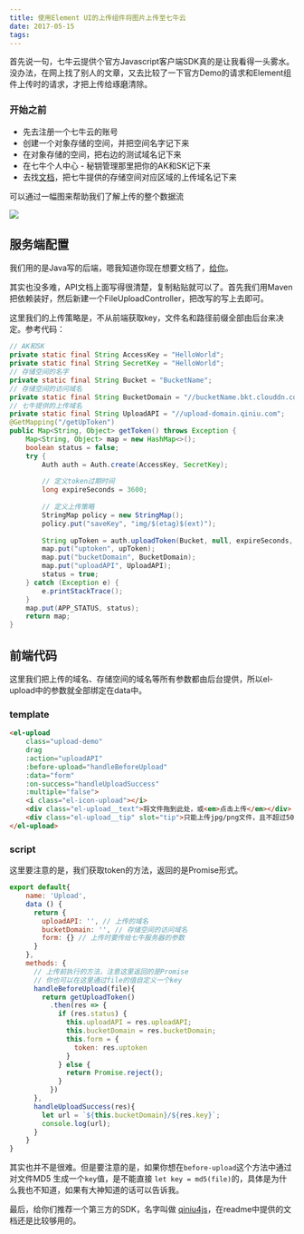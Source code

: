 ```yaml
---
title: 使用Element UI的上传组件将图片上传至七牛云
date: 2017-05-15
tags:
---
```


首先说一句，七牛云提供个官方Javascript客户端SDK真的是让我看得一头雾水。没办法，在网上找了别人的文章，又去比较了一下官方Demo的请求和Element组件上传时的请求，才把上传给琢磨清除。<!-- more -->

### 开始之前

- 先去注册一个七牛云的账号
- 创建一个对象存储的空间，并把空间名字记下来
- 在对象存储的空间，把右边的测试域名记下来
- 在七牛个人中心 - 秘钥管理那里把你的AK和SK记下来
- 去找[文档](https://developer.qiniu.com/kodo/manual/1671/region-endpoint)，把七牛提供的存储空间对应区域的上传域名记下来

可以通过一幅图来帮助我们了解上传的整个数据流

![](https://odum9helk.qnssl.com/Fmy1Y_s9I4oCPYuMGDrvYxCRv2FM)

## 服务端配置
我们用的是Java写的后端，嗯我知道你现在想要文档了，[给你](https://developer.qiniu.com/kodo/sdk/1239/java)。

其实也没多难，API文档上面写得很清楚，复制粘贴就可以了。首先我们用Maven把依赖装好，然后新建一个FileUploadController，把改写的写上去即可。

这里我们的上传策略是，不从前端获取key，文件名和路径前缀全部由后台来决定。参考代码：

```java
// AK和SK
private static final String AccessKey = "HelloWorld";
private static final String SecretKey = "HelloWorld";
// 存储空间的名字
private static final String Bucket = "BucketName";
// 存储空间的访问域名
private static final String BucketDomain = "//bucketName.bkt.clouddn.com";
// 七牛提供的上传域名
private static final String UploadAPI = "//upload-domain.qiniu.com";
@GetMapping("/getUpToken")
public Map<String, Object> getToken() throws Exception {
    Map<String, Object> map = new HashMap<>();
    boolean status = false;
    try {
        Auth auth = Auth.create(AccessKey, SecretKey);
        
        // 定义token过期时间
        long expireSeconds = 3600;
        
        // 定义上传策略
        StringMap policy = new StringMap();
        policy.put("saveKey", "img/$(etag)$(ext)");
        
        String upToken = auth.uploadToken(Bucket, null, expireSeconds, policy);
        map.put("uptoken", upToken);
        map.put("bucketDomain", BucketDomain);
        map.put("uploadAPI", UploadAPI);
        status = true;
    } catch (Exception e) {
        e.printStackTrace();
    }
    map.put(APP_STATUS, status);
    return map;
}
```

## 前端代码

这里我们把上传的域名、存储空间的域名等所有参数都由后台提供，所以el-upload中的参数就全部绑定在data中。

### template

```html
<el-upload
    class="upload-demo"
    drag
    :action="uploadAPI"
    :before-upload="handleBeforeUpload"
    :data="form"
    :on-success="handleUploadSuccess"
    :multiple="false">
    <i class="el-icon-upload"></i>
    <div class="el-upload__text">将文件拖到此处，或<em>点击上传</em></div>
    <div class="el-upload__tip" slot="tip">只能上传jpg/png文件，且不超过500kb</div>
</el-upload>
```

### script
这里要注意的是，我们获取token的方法，返回的是Promise形式。

```js
export default{
    name: 'Upload',
    data () {
      return {
        uploadAPI: '', // 上传的域名
        bucketDomain: '', // 存储空间的访问域名
        form: {} // 上传时要传给七牛服务器的参数
      }
    },
    methods: {
      // 上传前执行的方法，注意这里返回的是Promise
      // 你也可以在这里通过file的值自定义一个key
      handleBeforeUpload(file){
        return getUploadToken()
          .then(res => {
            if (res.status) {
              this.uploadAPI = res.uploadAPI;
              this.bucketDomain = res.bucketDomain;
              this.form = {
                token: res.uptoken
              }
            } else {
              return Promise.reject();
            }
          })
      },
      handleUploadSuccess(res){
        let url = `${this.bucketDomain}/${res.key}`;
        console.log(url);
      }
    }
}
```

其实也并不是很难。但是要注意的是，如果你想在`before-upload`这个方法中通过对文件MD5
生成一个`key`值，是不能直接 `let key = md5(file)`的，具体是为什么我也不知道，如果有大神知道的话可以告诉我。

最后，给你们推荐一个第三方的SDK，名字叫做 [qiniu4js](https://github.com/lsxiao/qiniu4js)，在readme中提供的文档还是比较够用的。

